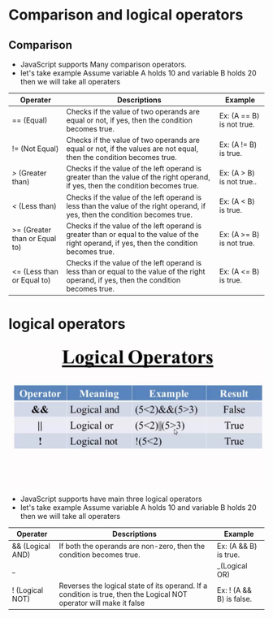 # Comparison and logical operators

## Comparison 
- JavaScript supports Many comparison operators.
- let's take example Assume variable A holds 10 and variable B holds 20 then we will take all operaters 

**Operater** | **Descriptions** |**Example**
------------ | -----------------|-----------------
== (Equal)| Checks if the value of two operands are equal or not, if yes, then the condition becomes true.|Ex: (A == B) is not true.
!= (Not Equal)| Checks if the value of two operands are equal or not, if the values are not equal, then the condition becomes true.|Ex: (A != B) is true.
_>_ (Greater than)| Checks if the value of the left operand is greater than the value of the right operand, if yes, then the condition becomes true.|Ex: (A > B) is not true..
_<_ (Less than)| Checks if the value of the left operand is less than the value of the right operand, if yes, then the condition becomes true.|Ex: (A < B) is true.
>= (Greater than or Equal to)| Checks if the value of the left operand is greater than or equal to the value of the right operand, if yes, then the condition becomes true.|Ex: (A >= B) is not true.
<= (Less than or Equal to)|Checks if the value of the left operand is less than or equal to the value of the right operand, if yes, then the condition becomes true.|Ex: (A <= B) is true.



# logical operators

![Image](images/log.jpg)

- JavaScript supports have main three logical operators 
- let's take example Assume variable A holds 10 and variable B holds 20 then we will take all operaters 


**Operater** | **Descriptions** |**Example**
------------ | -----------------|-----------------
&& (Logical AND)|If both the operands are non-zero, then the condition becomes true.|Ex: (A && B) is true.
_||_(Logical OR)|If any of the two operands are non-zero, then the condition becomes true.|Ex: (A || B) is true.
! (Logical NOT)|Reverses the logical state of its operand. If a condition is true, then the Logical NOT operator will make it false|Ex: ! (A && B) is false.
